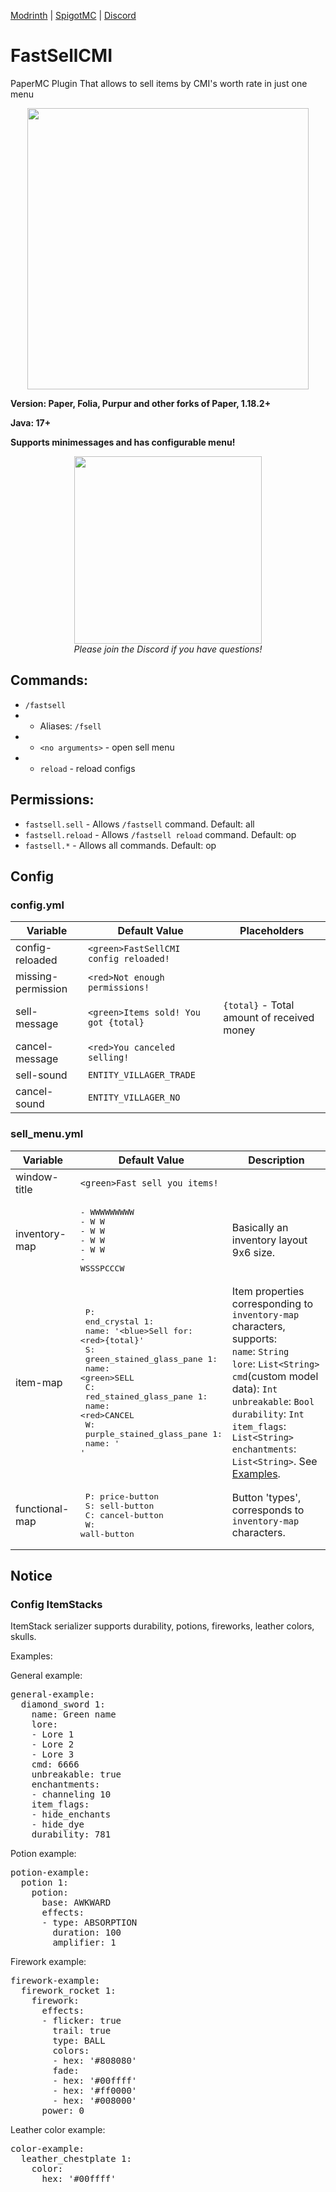 [Modrinth](https://modrinth.com/plugin/fastsellcmi)
|
[SpigotMC](https://www.spigotmc.org/resources/fastsellcmi.108261/)
|
[Discord](https://discord.gg/nJr7vPjzNy)

# FastSellCMI
PaperMC Plugin That allows to sell items by CMI's worth rate in just one menu 
<p align="center">
    <img src="https://github.com/Anime-pdf/FastSellCMI/assets/55580385/2b8d47b1-4490-46d3-a200-b6de92775a7f" width="450">
</p>

**Version: Paper, Folia, Purpur and other forks of Paper, 1.18.2+**

**Java: 17+**

**Supports minimessages and has configurable menu!**

<p align="center">
    <a href="https://discord.gg/nJr7vPjzNy">
        <img src="https://i.imgur.com/JgDt1Fl.png" width="300">
    </a>
    <br/>
    <i>Please join the Discord if you have questions!</i>
</p>

## Commands:
* `/fastsell`
* * Aliases: `/fsell`
* * `<no arguments>` - open sell menu
* * `reload` - reload configs

## Permissions:
* `fastsell.sell` - Allows `/fastsell` command. Default: all
* `fastsell.reload` - Allows `/fastsell reload` command. Default: op
* `fastsell.*` - Allows all commands. Default: op

## Config

### config.yml

| Variable           | Default Value                         | Placeholders                             |
|--------------------|---------------------------------------|------------------------------------------|
| config-reloaded    | `<green>FastSellCMI config reloaded!` |                                          |
| missing-permission | `<red>Not enough permissions!`        |                                          |
| sell-message       | `<green>Items sold! You got {total}`  | `{total}` - Total amount of received money |
| cancel-message     | `<red>You canceled selling!`          |                                          |
| sell-sound         | `ENTITY_VILLAGER_TRADE`               |                                          |
| cancel-sound       | `ENTITY_VILLAGER_NO`                  |                                          |

### sell_menu.yml

| Variable       | Default Value                                                                                                                                                                                                                                                                                    | Description                                                                                                                                                                                                                                                                                                         |
|----------------|--------------------------------------------------------------------------------------------------------------------------------------------------------------------------------------------------------------------------------------------------------------------------------------------------|---------------------------------------------------------------------------------------------------------------------------------------------------------------------------------------------------------------------------------------------------------------------------------------------------------------------|
| window-title   | `<green>Fast sell you items!`                                                                                                                                                                                                                                                                    |                                                                                                                                                                                                                                                                                                                     |
| inventory-map  | <pre>- WWWWWWWWW<br>- W       W<br>- W       W<br>- W       W<br>- W       W<br>- WSSSPCCCW</pre>                                                                                                                                                                                                | Basically an inventory layout 9x6 size.                                                                                                                                                                                                                                                                             |
| item-map       | <pre>  P:<br>    end_crystal 1:<br>      name: '\<blue>Sell for: \<red>{total}'<br>  S:<br>    green_stained_glass_pane 1:<br>      name: \<green>SELL<br>  C:<br>    red_stained_glass_pane 1:<br>      name: \<red>CANCEL<br>  W:<br>    purple_stained_glass_pane 1:<br>      name: ' '</pre> | Item properties corresponding to `inventory-map` characters, supports: <br> `name`: `String` <br> `lore`: `List<String>` <br> `cmd`(custom model data): `Int` <br> `unbreakable`: `Bool` <br> `durability`: `Int` <br> `item_flags`: `List<String>` <br> `enchantments`: `List<String>`. See [Examples](#examples). |
| functional-map | <pre>  P: price-button<br>  S: sell-button<br>  C: cancel-button<br>  W: wall-button</pre>                                                                                                                                                                                                       | Button 'types', corresponds to `inventory-map` characters.                                                                                                                                                                                                                                                          |

## Notice
### Config ItemStacks
ItemStack serializer supports durability, potions, fireworks, leather colors, skulls.
<p id="examples">Examples:</p>

General example:
<pre>
general-example:
  diamond_sword 1:
    name: <green>Green name
    lore:
    - Lore 1
    - Lore 2
    - Lore 3
    cmd: 6666
    unbreakable: true
    enchantments:
    - channeling 10
    item_flags:
    - hide_enchants
    - hide_dye
    durability: 781
</pre>
Potion example:
<pre>
potion-example:
  potion 1:
    potion:
      base: AWKWARD
      effects:
      - type: ABSORPTION
        duration: 100
        amplifier: 1
</pre>
Firework example:
<pre>
firework-example:
  firework_rocket 1:
    firework:
      effects:
      - flicker: true
        trail: true
        type: BALL
        colors:
        - hex: '#808080'
        fade:
        - hex: '#00ffff'
        - hex: '#ff0000'
        - hex: '#008000'
      power: 0
</pre>
Leather color example:
<pre>
color-example:
  leather_chestplate 1:
    color:
      hex: '#00ffff'
</pre>

